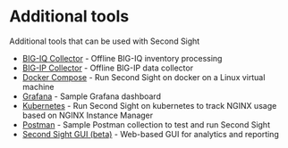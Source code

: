 # Additional tools

Additional tools that can be used with Second Sight

- [BIG-IQ Collector](/contrib/bigiq-collect) - Offline BIG-IQ inventory processing
- [BIG-IP Collector](/contrib/bigip-collect) - Offline BIG-IP data collector
- [Docker Compose](/contrib/docker-compose) - Run Second Sight on docker on a Linux virtual machine
- [Grafana](/contrib/grafana) - Sample Grafana dashboard
- [Kubernetes](/contrib/kubernetes) - Run Second Sight on kubernetes to track NGINX usage based on NGINX Instance Manager
- [Postman](/contrib/postman) - Sample Postman collection to test and run Second Sight
- [Second Sight GUI (beta)](/contrib/GUI) - Web-based GUI for analytics and reporting
